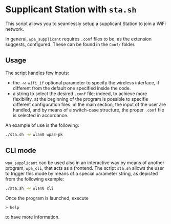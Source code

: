 # Supplicant Station with `sta.sh`
This script allows you to seamlessly setup a supplicant Station to join a WiFi network.

In general, `wpa_supplicant` requires `.conf` files to be, as the extension suggests, configured. These can be found in the `Conf/` folder.

## Usage
The script handles few inputs:
- the `-w wifi_if` optional parameter to specify the wireless interface, if different from the default one specified inside the code.
- a string to select the desired `.conf` file; indeed, to achieve more flexibility, at the beginning of the program is possible to specifie different configuration files. in the main section, the input of the user are handled, and by means of a switch-case structure, the proper `.conf` file is selected in accordance.

An example of use is the following:
```bash
./sta.sh -w wlan0 wpa3-pk
```

## CLI mode
`wpa_supplicant` can be used also in an interactive way by means of another program, `wpa_cli`, that acts as a frontend.
The script `sta.sh` allows the user to trigger this mode by means of a special parameter string, as depicted from the following example:
```bash
./sta.sh -w wlan0 cli
```
Once the program is launched, execute
```
> help
```
to have more information.